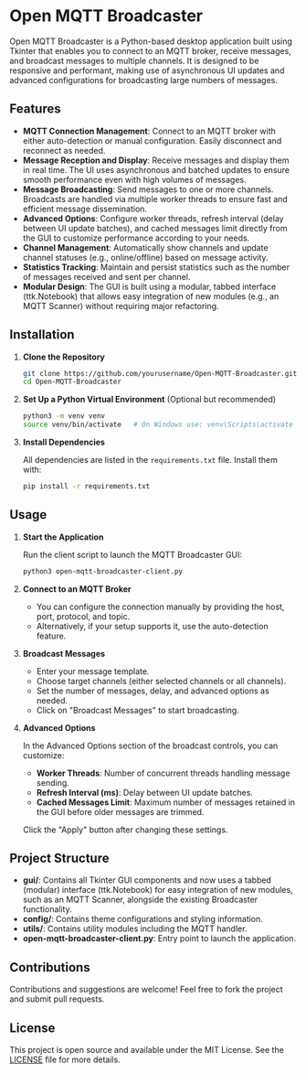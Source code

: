 # Open MQTT Broadcaster

Open MQTT Broadcaster is a Python-based desktop application built using Tkinter that enables you to connect to an MQTT broker, receive messages, and broadcast messages to multiple channels. It is designed to be responsive and performant, making use of asynchronous UI updates and advanced configurations for broadcasting large numbers of messages.

## Features

- **MQTT Connection Management**: Connect to an MQTT broker with either auto-detection or manual configuration. Easily disconnect and reconnect as needed.
- **Message Reception and Display**: Receive messages and display them in real time. The UI uses asynchronous and batched updates to ensure smooth performance even with high volumes of messages.
- **Message Broadcasting**: Send messages to one or more channels. Broadcasts are handled via multiple worker threads to ensure fast and efficient message dissemination.
- **Advanced Options**: Configure worker threads, refresh interval (delay between UI update batches), and cached messages limit directly from the GUI to customize performance according to your needs.
- **Channel Management**: Automatically show channels and update channel statuses (e.g., online/offline) based on message activity.
- **Statistics Tracking**: Maintain and persist statistics such as the number of messages received and sent per channel.
- **Modular Design**: The GUI is built using a modular, tabbed interface (ttk.Notebook) that allows easy integration of new modules (e.g., an MQTT Scanner) without requiring major refactoring.

## Installation

1. **Clone the Repository**

   ```bash
   git clone https://github.com/yourusername/Open-MQTT-Broadcaster.git
   cd Open-MQTT-Broadcaster
   ```

2. **Set Up a Python Virtual Environment** (Optional but recommended)

   ```bash
   python3 -m venv venv
   source venv/bin/activate   # On Windows use: venv\Scripts\activate
   ```

3. **Install Dependencies**

   All dependencies are listed in the `requirements.txt` file. Install them with:

   ```bash
   pip install -r requirements.txt
   ```

## Usage

1. **Start the Application**

   Run the client script to launch the MQTT Broadcaster GUI:

   ```bash
   python3 open-mqtt-broadcaster-client.py
   ```

2. **Connect to an MQTT Broker**

   - You can configure the connection manually by providing the host, port, protocol, and topic.
   - Alternatively, if your setup supports it, use the auto-detection feature.

3. **Broadcast Messages**

   - Enter your message template.
   - Choose target channels (either selected channels or all channels).
   - Set the number of messages, delay, and advanced options as needed.
   - Click on "Broadcast Messages" to start broadcasting.

4. **Advanced Options**

   In the Advanced Options section of the broadcast controls, you can customize:
   - **Worker Threads**: Number of concurrent threads handling message sending.
   - **Refresh Interval (ms)**: Delay between UI update batches.
   - **Cached Messages Limit**: Maximum number of messages retained in the GUI before older messages are trimmed.
   
   Click the "Apply" button after changing these settings.

## Project Structure

- **gui/**: Contains all Tkinter GUI components and now uses a tabbed (modular) interface (ttk.Notebook) for easy integration of new modules, such as an MQTT Scanner, alongside the existing Broadcaster functionality.
- **config/**: Contains theme configurations and styling information.
- **utils/**: Contains utility modules including the MQTT handler.
- **open-mqtt-broadcaster-client.py**: Entry point to launch the application.

## Contributions

Contributions and suggestions are welcome! Feel free to fork the project and submit pull requests.

## License

This project is open source and available under the MIT License. See the [LICENSE](LICENSE) file for more details. 